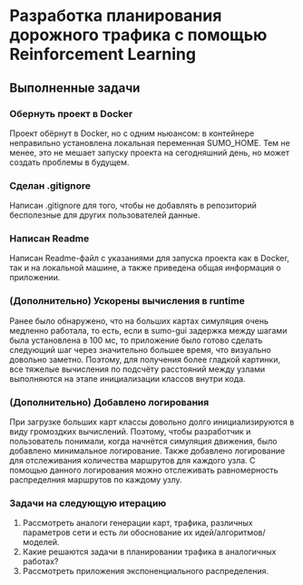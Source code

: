 # Разработка планирования дорожного трафика с помощью Reinforcement Learning

## Выполненные задачи

### Обернуть проект в Docker

Проект обёрнут в Docker, но с одним ньюансом: в контейнере неправильно установлена локальная переменная SUMO_HOME. Тем не менее, это не мешает запуску проекта на сегодняшний день, но может создать проблемы в будущем.

### Сделан .gitignore

Написан .gitignore для того, чтобы не добавлять в репозиторий бесполезные для других пользователей данные.

### Написан Readme

Написан Readme-файл с указаниями для запуска проекта как в Docker, так и на локальной машине, а также приведена общая информация о приложении.

### (Дополнительно) Ускорены вычисления в runtime

Ранее было обнаружено, что на больших картах симуляция очень медленно работала, то есть, если в sumo-gui задержка между шагами была установлена в 100 мс, то приложение было готово сделать следующий шаг через значительно большее время, что визуально довольно заметно. Поэтому, для получения более гладкой картинки, все тяжелые вычисления по подсчёту расстояний между узлами выполняются на этапе инициализации классов внутри кода.

### (Дополнительно) Добавлено логирования

При загрузке больших карт классы довольно долго инициализируются в виду громоздких вычислений. Поэтому, чтобы разработчик и пользователь понимали, когда начнётся симуляция движения, было добавлено минимальное логирование. Также добавлено логирование для отслеживания количества маршрутов для каждого узла. С помощью данного логирования можно отслеживать равномерность распределния маршрутов по каждому узлу.

### Задачи на следующую итерацию
1. Рассмотреть аналоги генерации карт, трафика, различных параметров сети и есть ли обоснование их идей/алгоритмов/моделей.
2. Какие решаются задачи в планировании трафика в аналогичных работах?
3. Рассмотреть приложения экспоненциального распределения.